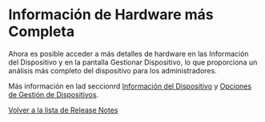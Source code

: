 # Información de Hardware más Completa

Ahora es posible acceder a más detalles de hardware en las Información del Dispositivo y en la pantalla Gestionar Dispositivo, lo que proporciona un análisis más completo del dispositivo para los administradores.

Más información en lad seccionrd [Información del Dispositivo](../../portal/dispositivos/lista-de-dispositivos/opciones-de-administracion-de-dispositivos.md) y [Opciones de Gestión de Dispositivos](../../portal/dispositivos/lista-de-dispositivos/opciones-de-administracion-de-dispositivos-1.md).

[Volver a la lista de Release Notes](./)
